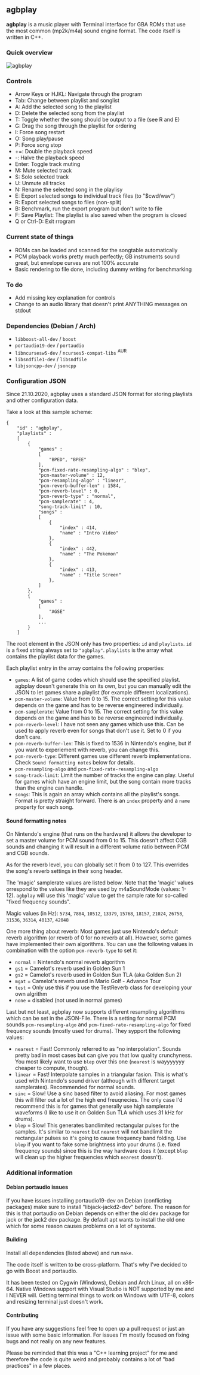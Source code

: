 ## agbplay
__agbplay__ is a music player with Terminal interface for GBA ROMs that use
the most common (mp2k/m4a) sound engine format. The code itself is written in
C++.

### Quick overview
![agbplay](https://user-images.githubusercontent.com/8502545/95079441-e9e97c00-0716-11eb-8ea2-5240a19614ae.png)


### Controls
- Arrow Keys or HJKL: Navigate through the program
- Tab: Change between playlist and songlist
- A: Add the selected song to the playlist
- D: Delete the selected song from the playlist
- T: Toggle whether the song should be output to a file (see R and E)
- G: Drag the song through the playlist for ordering
- I: Force song restart
- O: Song play/pause
- P: Force song stop
- +=: Double the playback speed
- -: Halve the playback speed
- Enter: Toggle track muting
- M: Mute selected track
- S: Solo selected track
- U: Unmute all tracks
- N: Rename the selected song in the playlisy
- E: Export selected songs to individual track files (to "$cwd/wav")
- R: Export selected songs to files (non-split)
- B: Benchmark, run the export program but don't write to file
- F: Save Playlist: The playlist is also saved when the program is closed
- Q or Ctrl-D: Exit rrogram

### Current state of things
- ROMs can be loaded and scanned for the songtable automatically
- PCM playback works pretty much perfectly; GB instruments sound great, but
  envelope curves are not 100% accurate
- Basic rendering to file done, including dummy writing for benchmarking

### To do
- Add missing key explanation for controls
- Change to an audio library that doesn't print ANYTHING messages on stdout

### Dependencies (Debian / Arch)

- `libboost-all-dev` / `boost`
- `portaudio19-dev` / `portaudio`
- `libncursesw5-dev` / `ncurses5-compat-libs` <sup>AUR</sup>
- `libsndfile1-dev` / `libsndfile`
- `libjsoncpp-dev` / `jsoncpp`

### Configuration JSON
Since 21.10.2020, agbplay uses a standard JSON format for storing playlists and
other configuration data.

Take a look at this sample scheme:
```
{
    "id" : "agbplay",
    "playlists" : 
    [
        {
            "games" : 
            [
                "BPED", "BPEE"
            ],
            "pcm-fixed-rate-resampling-algo" : "blep",
            "pcm-master-volume" : 12,
            "pcm-resampling-algo" : "linear",
            "pcm-reverb-buffer-len" : 1584,
            "pcm-reverb-level" : 0,
            "pcm-reverb-type" : "normal",
            "pcm-samplerate" : 4,
            "song-track-limit" : 10,
            "songs" : 
            [
                {
                    "index" : 414,
                    "name" : "Intro Video"
                },
                {
                    "index" : 442,
                    "name" : "The Pokemon"
                },
                {
                    "index" : 413,
                    "name" : "Title Screen"
                },
            ]
        },
        {
            "games" :
            [
                "AGSE"
            ],
            ...
        }
    ]
```

The root element in the JSON only has two properties: `id` and `playlists`.
`id` is a fixed string always set to `"agbplay"`. `playlists` is the array what
contains the playlist data for the games.

Each playlist entry in the array contains the following properties:

- `games`: A list of game codes which should use the specified playlist.
  agbplay doesn't generate this on its own, but you can manually edit the JSON
  to let games share a playlist (for example different localizations).
- `pcm-master-volume`: Value from 0 to 15.
  The correct setting for this value depends on the game and has to be reverse engineered individually.
- `pcm-samplerate`: Value from 0 to 15.
  The correct setting for this value depends on the game and has to be reverse engineered individually.
- `pcm-reverb-level`: I have not seen any games which use this.
  Can be used to apply reverb even for songs that don't use it. Set to 0 if you don't care.
- `pcm-reverb-buffer-len`: This is fixed to 1536 in Nintendo's engine, but if you want to experiement with reverb, you can change this.
- `pcm-reverb-type`: Different games use different reverb implementations. Check `Sound formatting notes` below for details.
- `pcm-resampling-algo` and `pcm-fixed-rate-resampling-algo`
- `song-track-limit`: Limit the number of tracks the engine can play.
  Useful for games which have an engine limit, but the song contain more tracks than the engine can handle.
- `songs`: This is again an array which contains all the playlist's songs.
  Format is pretty straight forward. There is an `index` property and a `name` property for each song.

#### Sound formatting notes

On Nintendo's engine (that runs on the hardware) it allows the developer to set
a master volume for PCM sound from 0 to 15. This doesn't affect CGB sounds and
changing it will result in a different volume ratio between PCM and CGB sounds.

As for the reverb level, you can globally set it from 0 to 127. This overrides
the song's reverb settings in their song header.

The 'magic' samplerate values are listed below. Note that the 'magic' values
orrespond to the values like they are used by m4aSoundMode (values: 1-12). `agbplay` will use
this 'magic' value to get the sample rate for so-called "fixed frequency
sounds".

Magic values (in Hz): `5734`, `7884`, `10512`, `13379`, `15768`, `18157`,
`21024`, `26758`, `31536`, `36314`, `40137`, `42048`

One more thing about reverb: Most games just use Nintendo's default reverb algorithm (or reverb of 0 for no reverb at all). However, some games have implemented their own algorithms. You can use the following values in combination with the option `pcm-reverb-type` to set it:

- `normal` = Nintendo's normal reverb algorithm
- `gs1` = Camelot's reverb used in Golden Sun 1
- `gs2` = Camelot's reverb used in Golden Sun TLA (aka Golden Sun 2)
- `mgat` = Camelot's reverb used in Mario Golf - Advance Tour
- `test` = Only use this if you use the TestReverb class for developing your own algrithm
- `none` = disabled (not used in normal games)

Last but not least, agbplay now supports different resampling algorithms which
can be set in the JSON-File. There is a setting for normal PCM sounds
`pcm-resampling-algo` and `pcm-fixed-rate-resampling-algo` for fixed frequency sounds (mostly used
for drums). They sypport the following values:

- `nearest` = Fast! Commonly referred to as "no interpolation". Sounds pretty
  bad in most cases but can give you that low quality crunchyness. You most
  likely want to use `blep` over this one (`nearest` is wayyyyyyy cheaper to
  compute, though).
- `linear` = Fast! Interpolate samples in a triangular fasion. This is what's
  used with Nintendo's sound driver (although with different target samplerates).
  Recommended for normal sounds.
- `sinc` = Slow! Use a sinc based filter to avoid aliasing. For most games this
  will filter out a lot of the high end freuqnecies. The only case I'd
  recommend this is for games that generally use high samplerate waveforms (I
  like to use it on Golden Sun TLA which uses 31 kHz for drums).
- `blep` = Slow! This generates bandlimited rectangular pulses for the samples.
  It's similar to `nearest` but `nearest` will not bandlimit the rectangular pulses
  so it's going to cause frequency band folding. Use `blep` if you want to fake
  some brightness into your drums (i.e. fixed frequency sounds) since this is
  the way hardware does it (except `blep` will clean up the higher frequencies
  which `nearest` doesn't).

### Additional information

#### Debian portaudio issues

If you have issues installing portaudio19-dev on Debian (conflicting packages) make sure to install "libjack-jackd2-dev" before. The reason for this is that portaudio on Debian depends on either the old dev package for jack or the jack2 dev package. By default apt wants to install the old one which for some reason causes problems on a lot of systems.

#### Building

Install all dependencies (listed above) and run `make`.

The code itself is written to be cross-platform. That's why I've decided to go
with Boost and portaudio.

It has been tested on Cygwin (Windows), Debian and Arch Linux, all on x86-64.
Native Windows support with Visual Studio is NOT supported by me and I NEVER
will. Getting terminal things to work on Windows with UTF-8, colors and
resizing terminal just doesn't work.

#### Contributing

If you have any suggestions feel free to open up a pull request or just an
issue with some basic information. For issues I'm mostly focused on fixing bugs
and not really on any new features.

Please be reminded that this was a "C++ learning project" for me and therefore
the code is quite weird and probably contains a lot of "bad practices" in a few
places.
